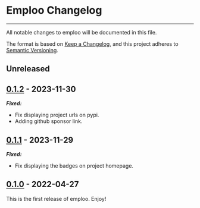 # Emploo Changelog

-----

All notable changes to emploo will be documented in this file.

The format is based on [Keep a Changelog](https://keepachangelog.com/en/1.0.0/),
and this project adheres to [Semantic Versioning](https://semver.org/spec/v2.0.0.html).

## Unreleased

## [0.1.2](https://github.com/4383/emploo/releases/tag/0.1.2) - 2023-11-30


***Fixed:***

- Fix displaying project urls on pypi.
- Adding github sponsor link.


## [0.1.1](https://github.com/4383/emploo/releases/tag/0.1.1) - 2023-11-29


***Fixed:***

- Fix displaying the badges on project homepage.


## [0.1.0](https://github.com/4383/emploo/releases/tag/0.1.0) - 2022-04-27

This is the first release of emploo. Enjoy!

